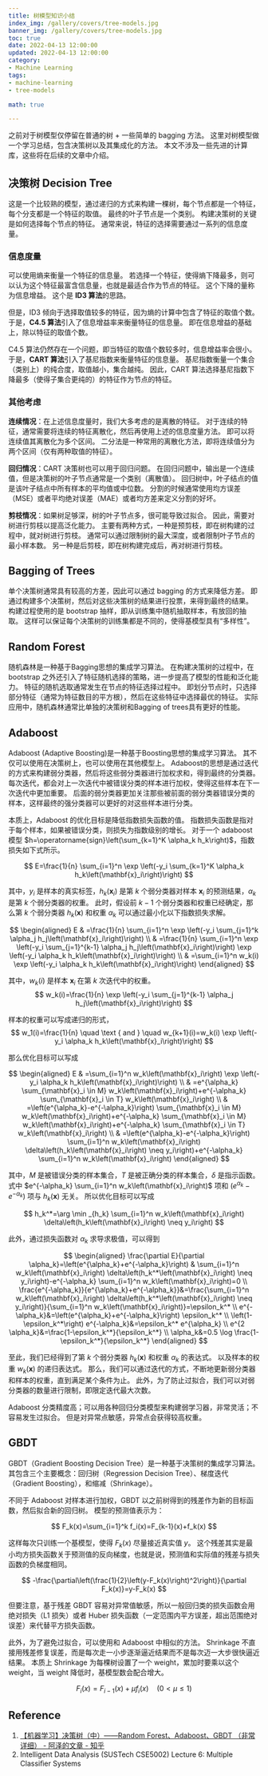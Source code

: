 ```yaml
---
title: 树模型知识小结
index_img: /gallery/covers/tree-models.jpg
banner_img: /gallery/covers/tree-models.jpg
toc: true
date: 2022-04-13 12:00:00
updated: 2022-04-13 12:00:00
category:
- Machine Learning
tags:
- machine-learning
- tree-models

math: true

---
```

<!-- omit in toc -->

之前对于树模型仅停留在普通的树 + 一些简单的 bagging 方法。
这里对树模型做一个学习总结，包含决策树以及其集成化的方法。
本文不涉及一些先进的计算库，这些将在后续的文章中介绍。

<!-- more -->

## 决策树 Decision Tree

这是一个比较熟的模型，通过递归的方式来构建一棵树，每个节点都是一个特征，每个分支都是一个特征的取值。
最终的叶子节点是一个类别。
构建决策树的关键是如何选择每个节点的特征。
通常来说，特征的选择需要通过一系列的信息度量。

### 信息度量

可以使用熵来衡量一个特征的信息量。
若选择一个特征，使得熵下降最多，则可以认为这个特征最富含信息量，也就是最适合作为节点的特征。
这个下降的量称为信息增益。
这个是 **ID3 算法**的思路。

但是，ID3 倾向于选择取值较多的特征，因为熵的计算中包含了特征的取值个数。
于是，**C4.5 算法**引入了信息增益率来衡量特征的信息量。
即在信息增益的基础上，除以特征的取值个数。

C4.5 算法仍然存在一个问题，即当特征的取值个数较多时，信息增益率会很小。
于是，**CART 算法**引入了基尼指数来衡量特征的信息量。
基尼指数衡量一个集合（类别上）的纯合度，取值越小，集合越纯。
因此，CART 算法选择基尼指数下降最多（使得子集合更纯的）的特征作为节点的特征。

### 其他考虑

**连续情况**：在上述信息度量时，我们大多考虑的是离散的特征。
对于连续的特征，通常需要将连续的特征离散化，然后再使用上述的信息度量方法。
即可以将连续值其离散化为多个区间。
二分法是一种常用的离散化方法，即将连续值分为两个区间（仅有两种取值的特征）。

**回归情况**：CART 决策树也可以用于回归问题。
在回归问题中，输出是一个连续值，但是决策树的叶子节点通常是一个类别（离散值）。
回归树中，叶子结点的值是该叶子结点中所有样本的平均值或中位数。
分割的时候通常使用均方误差（MSE）或者平均绝对误差（MAE）或者均方差来定义分割的好坏。

**剪枝情况**：如果树足够深，树的叶子节点多，很可能导致过拟合。
因此，需要对树进行剪枝以提高泛化能力。
主要有两种方式，一种是预剪枝，即在树构建的过程中，就对树进行剪枝。
通常可以通过限制树的最大深度，或者限制叶子节点的最小样本数。
另一种是后剪枝，即在树构建完成后，再对树进行剪枝。

## Bagging of Trees

单个决策树通常具有较高的方差，因此可以通过 bagging 的方式来降低方差。
即通过构建多个决策树，然后对这些决策树的结果进行投票，来得到最终的结果。
构建过程使用的是 bootstrap 抽样，即从训练集中随机抽取样本，有放回的抽取。
这样可以保证每个决策树的训练集都是不同的，使得基模型具有“多样性”。

## Random Forest

随机森林是一种基于Bagging思想的集成学习算法。
在构建决策树的过程中，在 bootstrap 之外还引入了特征随机选择的策略，进一步提高了模型的性能和泛化能力。
特征的随机选取通常发生在节点的特征选择过程中。
即划分节点时，只选择部分特征（通常为特征数目的平方根），然后在这些特征中选择最优的特征。
实际应用中，随机森林通常比单独的决策树和Bagging of trees具有更好的性能。

## Adaboost

Adaboost (Adaptive Boosting)是一种基于Boosting思想的集成学习算法。
其不仅可以使用在决策树上，也可以使用在其他模型上。
Adaboost的思想是通过迭代的方式来构建弱分类器，然后将这些弱分类器进行加权求和，得到最终的分类器。
每次迭代，都会对上一次迭代中被错误分类的样本进行加权，使得这些样本在下一次迭代中更加重要。
后面的弱分类器更加关注那些被前面的弱分类器错误分类的样本，这样最终的强分类器可以更好的对这些样本进行分类。

本质上，Adaboost 的优化目标是降低指数损失函数的值。
指数损失函数是指对于每个样本，如果被错误分类，则损失为指数级别的增长。
对于一个 adaboost 模型 $h=\operatorname{sign}\left(\sum_{k=1}^K \alpha_k h_k\right)$，指数损失如下式所示。

$$
E=\frac{1}{n} \sum_{i=1}^n \exp \left(-y_i \sum_{k=1}^K \alpha_k h_k\left(\mathbf{x}_i\right)\right)
$$

其中，$y_i$ 是样本的真实标签，$h_k(\mathbf{x}_i)$ 是第 $k$ 个弱分类器对样本 $\mathbf{x}_i$ 的预测结果，$\alpha_k$ 是第 $k$ 个弱分类器的权重。
此时，假设前 $k-1$ 个弱分类器和权重已经确定，那么第 $k$ 个弱分类器 $h_k(\mathbf{x})$ 和权重 $\alpha_k$ 可以通过最小化以下指数损失求解。

$$
\begin{aligned}
E & =\frac{1}{n} \sum_{i=1}^n \exp \left(-y_i \sum_{j=1}^k \alpha_j h_j\left(\mathbf{x}_i\right)\right) \\
& =\frac{1}{n} \sum_{i=1}^n \exp \left(-y_i \sum_{j=1}^{k-1} \alpha_j h_j\left(\mathbf{x}_i\right)\right) \exp \left(-y_i \alpha_k h_k\left(\mathbf{x}_i\right)\right) \\
& =\sum_{i=1}^n w_k(i) \exp \left(-y_i \alpha_k h_k\left(\mathbf{x}_i\right)\right)
\end{aligned}
$$

其中，$w_k(i)$ 是样本 $\mathbf{x}_i$ 在第 $k$ 次迭代中的权重。
$$
w_k(i)=\frac{1}{n} \exp \left(-y_i \sum_{j=1}^{k-1} \alpha_j h_j\left(\mathbf{x}_i\right)\right)
$$

样本的权重可以写成递归的形式，
$$
w_1(i)=\frac{1}{n} \quad \text { and } \quad w_{k+1}(i)=w_k(i) \exp \left(-y_i \alpha_k h_k\left(\mathbf{x}_i\right)\right)
$$

那么优化目标可以写成

$$
\begin{aligned}
E & =\sum_{i=1}^n w_k\left(\mathbf{x}_i\right) \exp \left(-y_i \alpha_k h_k\left(\mathbf{x}_i\right)\right) \\
& =e^{\alpha_k} \sum_{\mathbf{x}_i \in M} w_k\left(\mathbf{x}_i\right)+e^{-\alpha_k} \sum_{\mathbf{x}_i \in T} w_k\left(\mathbf{x}_i\right) \\
& =\left(e^{\alpha_k}-e^{-\alpha_k}\right) \sum_{\mathbf{x}_i \in M} w_k\left(\mathbf{x}_i\right)+e^{-\alpha_k} \sum_{\mathbf{x}_i \in M} w_k\left(\mathbf{x}_i\right)+e^{-\alpha_k} \sum_{\mathbf{x}_i \in T} w_k\left(\mathbf{x}_i\right) \\
& =\left(e^{\alpha_k}-e^{-\alpha_k}\right) \sum_{i=1}^n w_k\left(\mathbf{x}_i\right) \delta\left(h_k\left(\mathbf{x}_i\right) \neq y_i\right)+e^{-\alpha_k} \sum_{i=1}^n w_k\left(\mathbf{x}_i\right)
\end{aligned}
$$

其中，$M$ 是被错误分类的样本集合，$T$ 是被正确分类的样本集合，$\delta$ 是指示函数。
式中 $e^{-\alpha_k} \sum_{i=1}^n w_k\left(\mathbf{x}_i\right)$ 项和 $\left(e^{\alpha_k}-e^{-\alpha_k}\right)$ 项与 $h_k(\mathbf{x})$ 无关。
所以优化目标可以写成

$$
h_k^*=\arg \min _{h_k} \sum_{i=1}^n w_k\left(\mathbf{x}_i\right) \delta\left(h_k\left(\mathbf{x}_i\right) \neq y_i\right)
$$

此外，通过损失函数对 $\alpha_k$ 求导求极值，可以得到

$$
\begin{aligned}
\frac{\partial E}{\partial \alpha_k}=\left(e^{\alpha_k}+e^{-\alpha_k}\right) & \sum_{i=1}^n w_k\left(\mathbf{x}_i\right) \delta\left(h_k^*\left(\mathbf{x}_i\right) \neq y_i\right)-e^{-\alpha_k} \sum_{i=1}^n w_k\left(\mathbf{x}_i\right)=0 \\
\frac{e^{-\alpha_k}}{e^{\alpha_k}+e^{-\alpha_k}}&=\frac{\sum_{i=1}^n w_k\left(\mathbf{x}_i\right) \delta\left(h_k^*\left(\mathbf{x}_i\right) \neq y_i\right)}{\sum_{i=1}^n w_k\left(\mathbf{x}_i\right)}=\epsilon_k^* \\
e^{-\alpha_k}&=\left(e^{\alpha_k}+e^{-\alpha_k}\right) \epsilon_k^* \\
\left(1-\epsilon_k^*\right) e^{-\alpha_k}&=\epsilon_k^* e^{\alpha_k} \\
 e^{2 \alpha_k}&=\frac{1-\epsilon_k^*}{\epsilon_k^*} \\
 \alpha_k&=0.5 \log \frac{1-\epsilon_k^*}{\epsilon_k^*}
\end{aligned}
$$

至此，我们已经得到了第 $k$ 个弱分类器 $h_k(\mathbf{x})$ 和权重 $\alpha_k$ 的表达式。
以及样本的权重 $w_k(\mathbf{x})$ 的递归表达式。
那么，我们可以通过迭代的方式，不断地更新弱分类器和样本的权重，直到满足某个条件为止。
此外，为了防止过拟合，我们可以对弱分类器的数量进行限制，即限定迭代最大次数。

Adaboost 分类精度高；可以用各种回归分类模型来构建弱学习器，非常灵活；不容易发生过拟合。
但是对异常点敏感，异常点会获得较高权重。

## GBDT

GBDT（Gradient Boosting Decision Tree）是一种基于决策树的集成学习算法。
其包含三个主要概念：回归树（Regression Decision Tree）、梯度迭代（Gradient Boosting），和缩减（Shrinkage）。

不同于 Adaboost 对样本进行加权，GBDT 以之前树得到的残差作为新的目标函数，然后拟合新的回归树。
模型的预测值表示为：

$$
F_k(x)=\sum_{i=1}^k f_i(x)=F_{k-1}(x)+f_k(x)
$$

这样每次只训练一个基模型，使得 $F_k(x)$ 尽量接近真实值 $y$。
这个残差其实是最小均方损失函数关于预测值的反向梯度，也就是说，预测值和实际值的残差与损失函数的负梯度相同。

$$
-\frac{\partial\left(\frac{1}{2}\left(y-F_k(x)\right)^2\right)}{\partial F_k(x)}=y-F_k(x)
$$

但要注意，基于残差 GBDT 容易对异常值敏感，所以一般回归类的损失函数会用绝对损失（L1 损失）或者 Huber 损失函数（一定范围内平方误差，超出范围绝对误差）来代替平方损失函数。

此外，为了避免过拟合，可以使用和 Adaboost 中相似的方法。
Shrinkage 不直接用残差修复误差，而是每次走一小步逐渐逼近结果而不是每次迈一大步很快逼近结果。
本质上 Shrinkage 为每棵树设置了一个 weight，累加时要乘以这个 weight，当 weight 降低时，基模型数会配合增大。

$$
F_i(x)=F_{i-1}(x)+\mu f_i(x) \quad(0<\mu \leq 1)
$$


## Reference

1. [【机器学习】决策树（中）——Random Forest、Adaboost、GBDT （非常详细） - 阿泽的文章 - 知乎](https://zhuanlan.zhihu.com/p/86263786)
2. Intelligent Data Analysis (SUSTech CSE5002) Lecture 6: Multiple Classiﬁer Systems